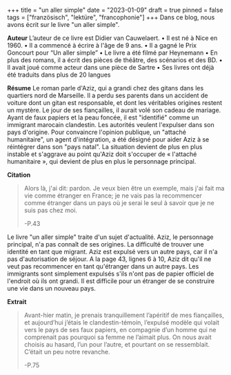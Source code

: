 +++
title = "un aller simple"
date = "2023-01-09"
draft = true
pinned = false
tags = ["französisch", "lektüre", "francophonie"]
+++
Dans ce blog, nous avons écrit sur le livre "un aller simple".

**Auteur**
L’auteur de ce livre est Didier van Cauwelaert. 
•	Il est né à Nice en 1960.
•	Il a commencé à écrire à l'âge de 9 ans.
•	Il a gagné le Prix Goncourt pour “Un aller simple”
•	Le livre a été filmé par Heynemann
•	En plus des romans, il a écrit des pièces de théâtre, des scénarios et des BD.
•	Il avait joué comme acteur dans une pièce de Sartre
•	Ses livres ont déjà été traduits dans plus de 20 langues

**Résume**
Le roman parle d'Aziz, qui a grandi chez des gitans dans les quartiers nord de Marseille. Il a perdu ses parents dans un accident de voiture dont un gitan est responsable, et dont les véritables origines restent un mystère. 
Le jour de ses fiançailles, il aurait volé son cadeau de mariage. Ayant de faux papiers et la peau foncée, il est "identifié" comme un immigrant marocain clandestin. Les autorités veulent l'expulser dans son pays d'origine. 
Pour convaincre l'opinion publique, un "attaché humanitaire", un agent d'intégration, a été désigné pour aider Aziz à se réintégrer dans son "pays natal". 
La situation devient de plus en plus instable et s'aggrave au point qu'Aziz doit s'occuper de « l'attaché humanitaire », qui devient de plus en plus le personnage principal.


**Citation**

> Alors là, j'ai dit: pardon. Je veux bien être un exemple, mais j'ai fait ma vie comme étranger en France; je ne vais pas la recommencer comme étranger dans un pays où je serai le seul à savoir que je ne suis pas chez moi. 
>
> \-P.43

Le livre "un aller simple" traite d'un sujet d'actualité. Aziz, le personnage principal, n'a pas connaît de ses origines. La difficulté de trouver une identité en tant que migrant. Aziz est expulsé vers un autre pays, car il n'a pas d'autorisation de séjour. A la page 43, lignes 6 à 10, Aziz dit qu'il ne veut pas recommencer en tant qu'étranger dans un autre pays. Les immigrants sont simplement expulsés s'ils n'ont pas de papier officiel de l'endroit où ils ont grandi. Il est difficile pour un étranger de se construire une vie dans un nouveau pays.

**Extrait**

> Avant-hier matin, je prenais tranquillement l’apéritif de mes fiançailles, et
> aujourd’hui j’étais le clandestin-témoin, l’expulsé modèle qui volait vers le
> pays de ses faux papiers, en compagnie d’un homme qui ne comprenait pas
> pourquoi sa femme ne l’aimait plus. On nous avait choisis au hasard, l’un pour
> l’autre, et pourtant on se ressemblait. C’était un peu notre revanche. 
>
> \-P.75

